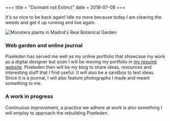 +++
title = "Dormant not Extinct"
date = 2018-07-08
+++

It's so nice to be back again! Idle no more because today I am clearing the weeds and get it up running and live again.

<img class="xwide" src="/images/madrid-real-botanical-garden-monstera.jpg" alt="Monstera plants in Madrid's Real Botanical Garden" >

### Web garden and online journal
Pixeleden has served me well as my online portfolio that showcase my work as a digital designer but soon I will be moving my portfolio in [my resumé website](https://allanrey.es). Pixeleden then will be my blog to share ideas, resources and interesting stuff that I find useful. It will also be a sandbox to test ideas. Since it is a journal, I will also feature photographs I made and meant something to me.

### A work in progress
Continuous improvement, a practice we adhere at work is also something I will employ to approach the rebuilding Pixeleden.
